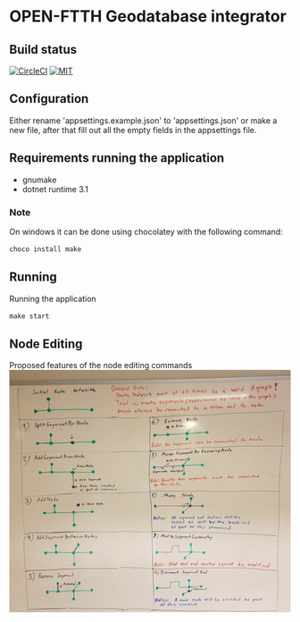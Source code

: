 # OPEN-FTTH Geodatabase integrator

## Build status
[![CircleCI](https://circleci.com/gh/DAXGRID/open-ftth-gdb-integrator/tree/master.svg?style=shield&circle)](https://circleci.com/gh/DAXGRID/open-ftth-gdb-integrator/tree/master)
[![MIT](https://img.shields.io/badge/license-MIT-green.svg?style=flat-square)](./LICENSE)

## Configuration
Either rename 'appsettings.example.json' to 'appsettings.json' or make a new
file, after that fill out all the empty fields in the appsettings file.

## Requirements running the application
* gnumake
* dotnet runtime 3.1

### Note
On windows it can be done using chocolatey with the following command:
``` sh
choco install make
```

## Running
Running the application
``` makefile
make start
```

## Node Editing
Proposed features of the node editing commands
![Overview of the node editing](https://raw.githubusercontent.com/DAXGRID/open-ftth-overview/master/Brainstorm%20Material/Route%20Network%20Editing%20Commands%20Proposal.jpg)
